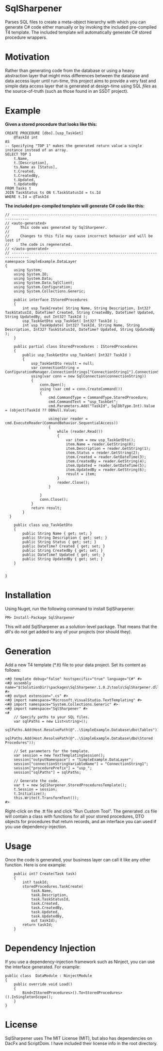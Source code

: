 # SqlSharpener
Parses SQL files to create a meta-object hierarchy with which you can generate C# code either manually or by invoking the included pre-compiled T4 template. The included template will automatically generate C# stored procedure wrappers.

# Motivation
Rather than generating code from the database or using a heavy abstraction layer that might miss differences between the database and data access layer until run-time, this project aims to provide a very fast and simple data access layer that is generated at design-time using SQL _files_ as the source-of-truth (such as those found in an SSDT project).

# Example
**Given a stored procedure that looks like this:**

    CREATE PROCEDURE [dbo].[usp_TaskGet]
    	@TaskId int
    AS
  	-- Specifying "TOP 1" makes the generated return value a single instance instead of an array.
  	SELECT TOP 1
  		t.Name,
  		t.[Description],
  		ts.Name as [Status],
  		t.Created,
  		t.CreatedBy,
  		t.Updated,
  		t.UpdatedBy
  	FROM Tasks t
  	JOIN TaskStatus ts ON t.TaskStatusId = ts.Id
  	WHERE t.Id = @TaskId

**The included pre-compiled template will generate C# code like this:**

    // ------------------------------------------------------------------------------
    // <auto-generated>
    //     This code was generated by SqlSharpener.
    //  
    //     Changes to this file may cause incorrect behavior and will be lost if
    //     the code is regenerated.
    // </auto-generated>
    // ------------------------------------------------------------------------------
    namespace SimpleExample.DataLayer
    {
    	using System;
    	using System.IO;
    	using System.Data;
    	using System.Data.SqlClient;
    	using System.Configuration;
    	using System.Collections.Generic;

    	public interface IStoredProcedures
    	{
    		int usp_TaskCreate( String Name, String Description, Int32? TaskStatusId, DateTime? Created, String CreatedBy, DateTime? Updated, String UpdatedBy, out Int32? TaskId );
    		usp_TaskGetDto usp_TaskGet( Int32? TaskId );
    		int usp_TaskUpdate( Int32? TaskId, String Name, String Description, Int32? TaskStatusId, DateTime? Updated, String UpdatedBy );
    	}
    
    	public partial class StoredProcedures : IStoredProcedures
    	{
    		public usp_TaskGetDto usp_TaskGet( Int32? TaskId )
    		{
    			usp_TaskGetDto result = null;
    			var connectionString = ConfigurationManager.ConnectionStrings["ConnectionString1"].ConnectionString;
    			using(var conn = new SqlConnection(connectionString))
    			{
    				conn.Open();
    				using (var cmd = conn.CreateCommand())
    				{
    					cmd.CommandType = CommandType.StoredProcedure;
    					cmd.CommandText = "usp_TaskGet";
    					cmd.Parameters.Add("TaskId", SqlDbType.Int).Value = (object)TaskId ?? DBNull.Value;
    
    					using(var reader = cmd.ExecuteReader(CommandBehavior.SequentialAccess))
    					{
    						while (reader.Read())
    						{
    							var item = new usp_TaskGetDto();
    							item.Name = reader.GetString(0);
    							item.Description = reader.GetString(1);
    							item.Status = reader.GetString(2);
    							item.Created = reader.GetDateTime(3);
    							item.CreatedBy = reader.GetString(4);
    							item.Updated = reader.GetDateTime(5);
    							item.UpdatedBy = reader.GetString(6);
    							result = item;
    						}
    						reader.Close();
    					}
    
    				}
    				conn.Close();
    			}
    			return result;
    		}
      }
    
    	public class usp_TaskGetDto
    	{
    		public String Name { get; set; }
    		public String Description { get; set; }
    		public String Status { get; set; }
    		public DateTime? Created { get; set; }
    		public String CreatedBy { get; set; }
    		public DateTime? Updated { get; set; }
    		public String UpdatedBy { get; set; }
    	}
    
    
    }

# Installation

Using Nuget, run the following command to install SqlSharpener:

    PM> Install-Package SqlSharpener
    
This will add SqlSharpener as a solution-level package. That means that the dll's do not get added to any of your projects (nor should they). 

# Generation

Add a new T4 template (*.tt) file to your data project. Set its content as follows:

    <#@ template debug="false" hostspecific="true" language="C#" #>
    <#@ assembly name="$(SolutionDir)\packages\SqlSharpener.1.0.2\tools\SqlSharpener.dll" #>
    <#@ output extension=".cs" #>
    <#@ import namespace="Microsoft.VisualStudio.TextTemplating" #>
    <#@ import namespace="System.Collections.Generic" #>
    <#@ import namespace="SqlSharpener" #>
    <#
    	// Specify paths to your SQL files.
    	var sqlPaths = new List<string>();
    	sqlPaths.Add(Host.ResolvePath(@"..\SimpleExample.Database\dbo\Tables"));
    	sqlPaths.Add(Host.ResolvePath(@"..\SimpleExample.Database\dbo\Stored Procedures"));
    
    	// Set parameters for the template.
    	var session = new TextTemplatingSession();
    	session["outputNamespace"] = "SimpleExample.DataLayer";
    	session["connectionStringVariableName"] = "ConnectionString1";
    	session["procedurePrefix"] = "usp_";
    	session["sqlPaths"] = sqlPaths;
    
    	// Generate the code.
    	var t = new SqlSharpener.StoredProceduresTemplate();
        t.Session = session;
    	t.Initialize();
    	this.Write(t.TransformText());
    #>

Right-click on the .tt file and click "Run Custom Tool". The generated .cs file will contain a class with functions for all your stored procedures, DTO objects for procedures that return records, and an interface you can used if you use dependency-injection.

# Usage

Once the code is generated, your business layer can call it like any other function. Here is one example:

        public int? Create(Task task)
        {
            int? taskId;
            storedProcedures.TaskCreate(
                task.Name,
                task.Description,
                task.TaskStatusId,
                task.Created,
                task.CreatedBy,
                task.Updated,
                task.UpdatedBy,
                out taskId);
            return taskId;
        }
        
# Dependency Injection

If you use a dependency-injection framework such as Ninject, you can use the interface generated. For example:

    public class  DataModule : NinjectModule
    {
        public override void Load()
        {
            Bind<IStoredProcedures>().To<StoredProcedures>().InSingletonScope();
        }
    }
    
# License

SqlSharpener uses The MIT License (MIT), but also has dependencies on DacFx and ScriptDom. I have included their license info in the root directory.
